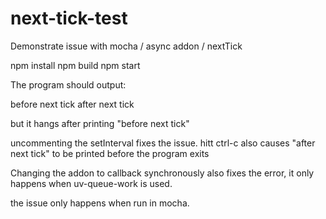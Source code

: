 next-tick-test
==================

Demonstrate issue with mocha / async addon / nextTick

npm install
npm build
npm start

The program should output:

before next tick
after next tick

but it hangs after printing "before next tick"

uncommenting the setInterval fixes the issue.
hitt ctrl-c also causes "after next tick" to be printed before the program exits

Changing the addon to callback synchronously also fixes the error, it only
happens when uv-queue-work is used.

the issue only happens when run in mocha.
